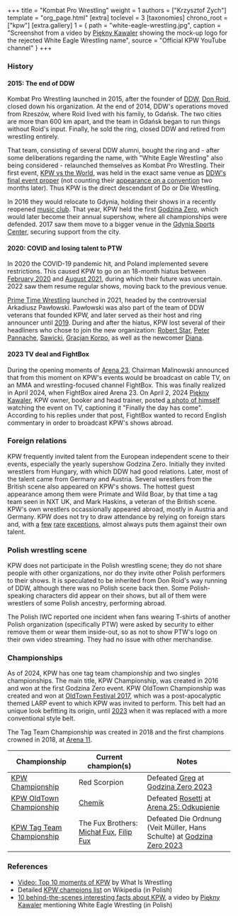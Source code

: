 +++
title = "Kombat Pro Wrestling"
weight = 1
authors = ["Krzysztof Zych"]
template = "org_page.html"
[extra]
toclevel = 3
[taxonomies]
chrono_root = ["kpw"]
[extra.gallery]
1 = { path = "white-eagle-wrestling.jpg", caption = "Screenshot from a video by [Piękny Kawaler](@/w/piekny-kawaler.md) showing the mock-up logo for the rejected White Eagle Wrestling name", source = "Official KPW YouTube channel" }
+++

### History

#### 2015: The end of DDW

Kombat Pro Wrestling launched in 2015, after the founder of [DDW](@/o/ddw.md), [Don Roid](@/w/don-roid.md), closed down his organization.
At the end of 2014, DDW's operations moved from Rzeszów, where Roid lived with his family, to Gdańsk.
The two cities are more than 600 km apart, and the team in Gdańsk began to run things without Roid's input. Finally, he sold the ring, closed DDW and retired from wrestling entirely.

That team, consisting of several DDW alumni, bought the ring and - after some deliberations regarding the name, with "White Eagle Wrestling" also being considered - relaunched themselves as Kombat Pro Wrestling. Their first event, [KPW vs the World](@/e/kpw/2015-11-14-kpw-vs-the-world-hungary-for-kombat.md), was held in the exact same venue as [DDW's final event proper](@/e/ddw/2015-05-02-ddw-house-show-2.md) (not counting their [appearance on a convention](@/e/ddw/2015-07-24-ddw-baltikon.md) two months later). Thus KPW is the direct descendant of Do or Die Wrestling.

In 2016 they would relocate to Gdynia, holding their shows in a recently reopened [music club](@/v/atlantic-nh-gdynia.md). That year, KPW held the first [Godzina Zero](@/e/kpw/2016-08-13-kpw-godzina-zero-2016.md), which would later become their annual supershow, where all championships were defended. 2017 saw them move to a bigger venue in the [Gdynia Sports Center](@/v/gdynia-sports-center.md), securing support from the city.

#### 2020: COVID and losing talent to PTW

In 2020 the COVID-19 pandemic hit, and Poland implemented severe restrictions. This caused KPW to go on an 18-month hiatus between [February 2020](@/e/kpw/2020-02-01-kpw-arena-16-polowanie.md) and [August 2021](@/e/kpw/2021-08-21-kpw-arena-17-odrodzenie.md), during which their future was uncertain. 2022 saw them resume regular shows, moving back to the previous venue.

[Prime Time Wrestling](@/o/ptw.md) launched in 2021, headed by the controversial Arkadiusz Pawłowski.
Pawłowski was also part of the team of DDW veterans that founded KPW, and later served as their host and ring announcer until [2019](@/e/kpw/2019-06-15-kpw-arena-14-nastepny-poziom.md).
During and after the hiatus, KPW lost several of their headliners who chose to join the new organization: [Robert Star](@/w/robert-star.md), [Peter Pannache](@/w/peter-pannache.md), [Sawicki](@/w/sawicki.md), [Gracjan Korpo](@/w/gracjan-korpo.md), as well as the newcomer [Diana](@/w/diana-strong.md).

#### 2023 TV deal and FightBox

During the opening moments of [Arena 23](@/e/kpw/2023-11-24-kpw-arena-23.md), Chairman Malinowski announced that from this moment on KPW's events would be broadcast on cable TV, on an MMA and wrestling-focused channel FightBox. This was finally realized in April 2024, when FightBox aired Arena 23. On April 2, 2024 [Piękny Kawaler](@/w/piekny-kawaler.md), KPW owner, booker and head trainer, posted [a photo of himself](https://www.facebook.com/kawalerwrestling/posts/pfbid028kdGNo5vEVnSscGnsCzUr9spHsX14gPKk3ocJ7ogMSnnqPh2cxWsuCfMAUyrGdbyl) watching the event on TV, captioning it "Finally the day has come". According to his replies under that post, FightBox wanted to record English commentary in order to broadcast KPW's shows abroad.

### Foreign relations

KPW frequently invited talent from the European independent scene to their events, especially the yearly supershow Godzina Zero. Initially they invited wrestlers from Hungary, with which DDW had good relations. Later, most of the talent came from Germany and Austria. Several wrestlers from the British scene also appeared on KPW's shows. The hottest guest appearance among them were Primate and Wild Boar, by that time a tag team seen in NXT UK, and Mark Haskins, a veteran of the British scene. KPW's own wrestlers occassionally appeared abroad, mostly in Austria and Germany. KPW does not try to draw attendance by relying on foreign stars and, with [a](@/e/kpw/2018-07-14-kpw-oldtown-3.md) [few](@/e/kpw/2018-08-11-kpw-godzina-zero-2018.md) [rare](@/e/kpw/2021-08-21-kpw-arena-17-odrodzenie.md) [exceptions](@/e/kpw/2022-06-18-kpw-pyrkon-2022.md), almost always puts them against their own talent.

### Polish wrestling scene

KPW does not participate in the Polish wrestling scene; they do not share people with other organizations, nor do they invite other Polish performers to their shows. It is speculated to be inherited from Don Roid's way running of DDW, although there was no Polish scene back then. Some Polish-speaking characters did appear on their shows, but all of them were wrestlers of some Polish ancestry, performing abroad.

The Polish IWC reported one incident when fans wearing T-shirts of another Polish organization (specifically PTW) were asked by security to either remove them or wear them inside-out, so as not to show PTW's logo on their own video streaming. They had no issue with other merchandise.

### Championships

As of 2024, KPW has one tag team championship and two singles championships. The main title, KPW Championship, was created in 2016 and won at the first Godzina Zero event. KPW OldTown Championship was created and won at [OldTown Festival 2017](@/e/kpw/2017-07-23-kpw-oldtown-2.md), which was a post-apocalyptic themed LARP event to which KPW was invited to perform. This belt had an unique look befitting its origin, until [2023](@/e/kpw/2023-11-24-kpw-arena-23.md) when it was replaced with a more conventional style belt.

The Tag Team Championship was created in 2018 and the first champions crowned in 2018, at [Arena 11](@/e/kpw/2018-11-03-kpw-arena-11-podwojne-zagrozenie.md).

| Championship | Current champion(s) | Notes |
|---|---|---|
| [KPW Championship](@/c/kpw-championship.md) | Red Scorpion | Defeated [Greg](@/w/greg.md) at [Godzina Zero 2023](@/e/kpw/2023-08-18-kpw-godzina-zero-2023.md) |
| [KPW OldTown Championship](@/c/kpw-old-town-championship.md) | [Chemik](@/w/chemik.md) | Defeated [Rosetti](@/w/rosetti.md) at [Arena 25: Odkupienie](@/e/kpw/2024-05-17-kpw-arena-25.md) |
| [KPW Tag Team Championship](@/c/kpw-tag-team-championship.md) | The Fux Brothers: [Michał Fux](@/w/michal-fux.md), [Filip Fux](@/w/filip-fux.md) | Defeated Die Ordnung (Veit Müller, Hans Schulte) at [Godzina Zero 2023](@/e/kpw/2023-08-18-kpw-godzina-zero-2023.md) |

### References

* [Video: Top 10 moments of KPW](https://www.youtube.com/watch?v=NeyUetRatMU) by What Is Wrestling
* Detailed [KPW champions list](https://pl.wikipedia.org/wiki/Wikipedysta:M3n747/brudnopis/mistrzowiekpw) on Wikipedia (in Polish)
* [10 behind-the-scenes interesting facts about KPW](https://www.youtube.com/watch?v=sb831M7cs4I), a video by [Piękny Kawaler](@/w/piekny-kawaler.md) mentioning White Eagle Wrestling (in Polish)
